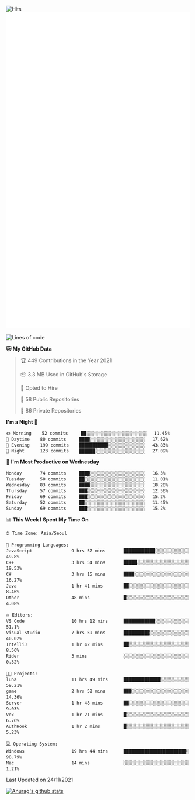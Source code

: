 ![Hits](https://hits.seeyoufarm.com/api/count/incr/badge.svg?url=https%3A%2F%2Fgithub.com%2Fkokose1234&count_bg=%2379C83D&title_bg=%23555555&icon=apple.svg&icon_color=%23E7E7E7&title=hits&edge_flat=false)
<br/>
![Metrics](https://github.com/kokose1234/kokose1234/blob/main/github-metrics.svg)

<!--START_SECTION:waka-->
![Lines of code](https://img.shields.io/badge/From%20Hello%20World%20I%27ve%20Written-11.7%20million%20lines%20of%20code-blue)

**🐱 My GitHub Data** 

> 🏆 449 Contributions in the Year 2021
 > 
> 📦 3.3 MB Used in GitHub's Storage 
 > 
> 💼 Opted to Hire
 > 
> 📜 58 Public Repositories 
 > 
> 🔑 86 Private Repositories  
 > 
**I'm a Night 🦉** 

```text
🌞 Morning    52 commits     ██░░░░░░░░░░░░░░░░░░░░░░░   11.45% 
🌆 Daytime    80 commits     ████░░░░░░░░░░░░░░░░░░░░░   17.62% 
🌃 Evening    199 commits    ███████████░░░░░░░░░░░░░░   43.83% 
🌙 Night      123 commits    ██████░░░░░░░░░░░░░░░░░░░   27.09%

```
📅 **I'm Most Productive on Wednesday** 

```text
Monday       74 commits     ████░░░░░░░░░░░░░░░░░░░░░   16.3% 
Tuesday      50 commits     ██░░░░░░░░░░░░░░░░░░░░░░░   11.01% 
Wednesday    83 commits     ████░░░░░░░░░░░░░░░░░░░░░   18.28% 
Thursday     57 commits     ███░░░░░░░░░░░░░░░░░░░░░░   12.56% 
Friday       69 commits     ███░░░░░░░░░░░░░░░░░░░░░░   15.2% 
Saturday     52 commits     ██░░░░░░░░░░░░░░░░░░░░░░░   11.45% 
Sunday       69 commits     ███░░░░░░░░░░░░░░░░░░░░░░   15.2%

```


📊 **This Week I Spent My Time On** 

```text
⌚︎ Time Zone: Asia/Seoul

💬 Programming Languages: 
JavaScript               9 hrs 57 mins       ████████████░░░░░░░░░░░░░   49.8% 
C++                      3 hrs 54 mins       █████░░░░░░░░░░░░░░░░░░░░   19.53% 
C#                       3 hrs 15 mins       ████░░░░░░░░░░░░░░░░░░░░░   16.27% 
Java                     1 hr 41 mins        ██░░░░░░░░░░░░░░░░░░░░░░░   8.46% 
Other                    48 mins             █░░░░░░░░░░░░░░░░░░░░░░░░   4.08%

🔥 Editors: 
VS Code                  10 hrs 12 mins      ████████████░░░░░░░░░░░░░   51.1% 
Visual Studio            7 hrs 59 mins       ██████████░░░░░░░░░░░░░░░   40.02% 
IntelliJ                 1 hr 42 mins        ██░░░░░░░░░░░░░░░░░░░░░░░   8.56% 
Rider                    3 mins              ░░░░░░░░░░░░░░░░░░░░░░░░░   0.32%

🐱‍💻 Projects: 
luna                     11 hrs 49 mins      ██████████████░░░░░░░░░░░   59.21% 
game                     2 hrs 52 mins       ███░░░░░░░░░░░░░░░░░░░░░░   14.36% 
Server                   1 hr 48 mins        ██░░░░░░░░░░░░░░░░░░░░░░░   9.03% 
Vex                      1 hr 21 mins        █░░░░░░░░░░░░░░░░░░░░░░░░   6.76% 
AuthHook                 1 hr 2 mins         █░░░░░░░░░░░░░░░░░░░░░░░░   5.23%

💻 Operating System: 
Windows                  19 hrs 44 mins      ████████████████████████░   98.79% 
Mac                      14 mins             ░░░░░░░░░░░░░░░░░░░░░░░░░   1.21%

```


 Last Updated on 24/11/2021
<!--END_SECTION:waka-->

[![Anurag's github stats](https://github-readme-stats.vercel.app/api?username=kokose1234&theme=dracula)](https://github.com/anuraghazra/github-readme-stats)



	
